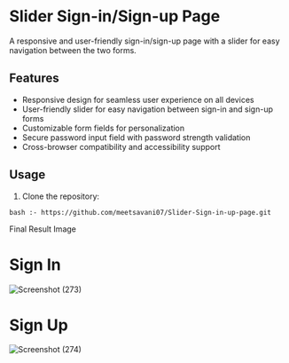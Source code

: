# Slider Sign-in/Sign-up Page

A responsive and user-friendly sign-in/sign-up page with a slider for easy navigation between the two forms.

## Features

- Responsive design for seamless user experience on all devices
- User-friendly slider for easy navigation between sign-in and sign-up forms
- Customizable form fields for personalization
- Secure password input field with password strength validation
- Cross-browser compatibility and accessibility support

## Usage

1. Clone the repository:

``` bash :- https://github.com/meetsavani07/Slider-Sign-in-up-page.git ```

Final Result Image

# Sign In 
![Screenshot (273)](https://github.com/meetsavani07/Login-Register-Page/assets/146066645/4425fa67-8340-40e1-97a9-1d08831eb1dc)

# Sign Up
![Screenshot (274)](https://github.com/meetsavani07/Login-Register-Page/assets/146066645/e3c403fd-b4b0-4877-b399-2b8dec694787)
